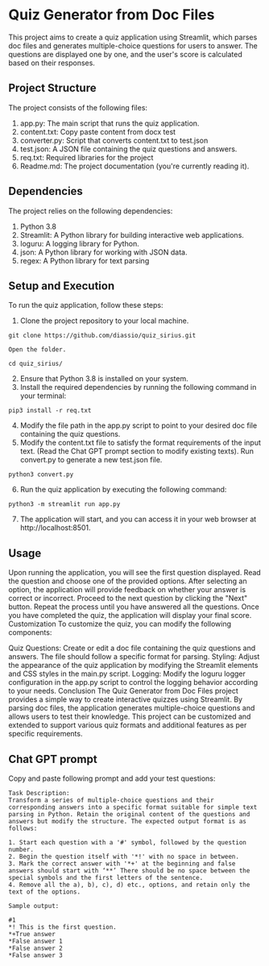 # Quiz Generator from Doc Files
This project aims to create a quiz application using Streamlit, which parses doc files and generates multiple-choice questions for users to answer. The questions are displayed one by one, and the user's score is calculated based on their responses.

## Project Structure
The project consists of the following files:

1. app.py: The main script that runs the quiz application.
2. content.txt: Copy paste content from docx test
3. converter.py: Script that converts content.txt to test.json
4. test.json: A JSON file containing the quiz questions and answers.
5. req.txt: Required libraries for the project
5. Readme.md: The project documentation (you're currently reading it).

## Dependencies

The project relies on the following dependencies:
1. Python 3.8
2. Streamlit: A Python library for building interactive web applications.
3. loguru: A logging library for Python.
4. json: A Python library for working with JSON data.
5. regex: A Python library for text parsing

## Setup and Execution

To run the quiz application, follow these steps:

1. Clone the project repository to your local machine.

```git clone https://github.com/diassio/quiz_sirius.git```
    
    Open the folder.

```cd quiz_sirius/```

2. Ensure that Python 3.8 is installed on your system.
3. Install the required dependencies by running the following command in your terminal:

```pip3 install -r req.txt```

4. Modify the file path in the app.py script to point to your desired doc file containing the quiz questions.
5. Modify the content.txt file to satisfy the format requirements of the input text. (Read the Chat GPT prompt section to modify existing texts). Run convert.py to generate a new test.json file.

```python3 convert.py```

6. Run the quiz application by executing the following command:

```python3 -m streamlit run app.py```

7. The application will start, and you can access it in your web browser at http://localhost:8501.

## Usage

Upon running the application, you will see the first question displayed.
Read the question and choose one of the provided options.
After selecting an option, the application will provide feedback on whether your answer is correct or incorrect.
Proceed to the next question by clicking the "Next" button.
Repeat the process until you have answered all the questions.
Once you have completed the quiz, the application will display your final score.
Customization
To customize the quiz, you can modify the following components:

Quiz Questions: Create or edit a doc file containing the quiz questions and answers. The file should follow a specific format for parsing.
Styling: Adjust the appearance of the quiz application by modifying the Streamlit elements and CSS styles in the main.py script.
Logging: Modify the loguru logger configuration in the app.py script to control the logging behavior according to your needs.
Conclusion
The Quiz Generator from Doc Files project provides a simple way to create interactive quizzes using Streamlit. By parsing doc files, the application generates multiple-choice questions and allows users to test their knowledge. This project can be customized and extended to support various quiz formats and additional features as per specific requirements.

## Chat GPT prompt

Copy and paste following prompt and add your test questions:

```
Task Description:
Transform a series of multiple-choice questions and their corresponding answers into a specific format suitable for simple text parsing in Python. Retain the original content of the questions and answers but modify the structure. The expected output format is as follows:

1. Start each question with a '#' symbol, followed by the question number.
2. Begin the question itself with '*!' with no space in between.
3. Mark the correct answer with '*+' at the beginning and false answers should start with ‘**’ There should be no space between the special symbols and the first letters of the sentence.
4. Remove all the a), b), c), d) etc., options, and retain only the text of the options.

Sample output:

#1
*! This is the first question.
*+True answer
*False answer 1
*False answer 2
*False answer 3
```